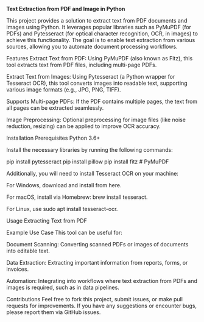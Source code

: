 **Text Extraction from PDF and Image in Python**

This project provides a solution to extract text from PDF documents and images using Python. It leverages popular libraries such as PyMuPDF (for PDFs) and Pytesseract (for optical character recognition, OCR, in images) to achieve this functionality. The goal is to enable text extraction from various sources, allowing you to automate document processing workflows.

Features
Extract Text from PDF: Using PyMuPDF (also known as Fitz), this tool extracts text from PDF files, including multi-page PDFs.

Extract Text from Images: Using Pytesseract (a Python wrapper for Tesseract OCR), this tool converts images into readable text, supporting various image formats (e.g., JPG, PNG, TIFF).

Supports Multi-page PDFs: If the PDF contains multiple pages, the text from all pages can be extracted seamlessly.

Image Preprocessing: Optional preprocessing for image files (like noise reduction, resizing) can be applied to improve OCR accuracy.

Installation
Prerequisites
Python 3.6+

Install the necessary libraries by running the following commands:


pip install pytesseract
pip install pillow
pip install fitz  # PyMuPDF


Additionally, you will need to install Tesseract OCR on your machine:

For Windows, download and install from here.

For macOS, install via Homebrew: brew install tesseract.

For Linux, use sudo apt install tesseract-ocr.

Usage
Extracting Text from PDF


Example Use Case
This tool can be useful for:

Document Scanning: Converting scanned PDFs or images of documents into editable text.

Data Extraction: Extracting important information from reports, forms, or invoices.

Automation: Integrating into workflows where text extraction from PDFs and images is required, such as in data pipelines.

Contributions
Feel free to fork this project, submit issues, or make pull requests for improvements. If you have any suggestions or encounter bugs, please report them via GitHub issues.




